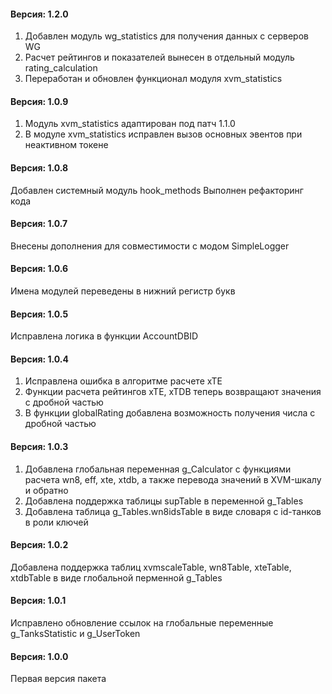 ﻿#### Версия: 1.2.0
1. Добавлен модуль wg_statistics для получения данных с серверов WG
2. Расчет рейтингов и показателей вынесен в отдельный модуль rating_calculation
3. Переработан и обновлен функционал модуля xvm_statistics

#### Версия: 1.0.9
1. Модуль xvm_statistics адаптирован под патч 1.1.0
2. В модуле xvm_statistics исправлен вызов основных эвентов при неактивном токене

#### Версия: 1.0.8
Добавлен системный модуль hook_methods
Выполнен рефакторинг кода

#### Версия: 1.0.7
Внесены дополнения для совместимости с модом SimpleLogger

#### Версия: 1.0.6
Имена модулей переведены в нижний регистр букв

#### Версия: 1.0.5
Исправлена логика в функции AccountDBID

#### Версия: 1.0.4
1. Исправлена ошибка в алгоритме расчете xTE
2. Функции расчета рейтингов xTE, xTDB теперь возвращают значения с дробной частью
3. В функции globalRating добавлена возможность получения числа с дробной частью

#### Версия: 1.0.3
1. Добавлена глобальная переменная g_Calculator с функциями расчета wn8, eff, xte, xtdb, а также перевода значений в XVM-шкалу и обратно
2. Добавлена поддержка таблицы supTable в переменной g_Tables
3. Добавлена таблица g_Tables.wn8idsTable в виде словаря с id-танков в роли ключей 

#### Версия: 1.0.2
Добавлена поддержка таблиц xvmscaleTable, wn8Table, xteTable, xtdbTable в виде глобальной перменной g_Tables

#### Версия: 1.0.1
Исправлено обновление ссылок на глобальные переменные g_TanksStatistic и g_UserToken

#### Версия: 1.0.0
Первая версия пакета